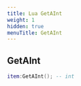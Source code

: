 ```yaml
---
title: Lua GetAInt
weight: 1
hidden: true
menuTitle: GetAInt
---
```

## GetAInt
```lua
item:GetAInt(); -- int
```